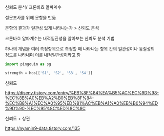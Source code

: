 신뢰도 분석/ 크론바흐 알파계수

설문조사를 위해 문항을 만듦

문항의 결과가 일관성 있게 나타나는가 > 신뢰도 분석

크론바흐 알파계수는 내적일관성을 알아보는 신뢰도 분석 기법

하나의 개념을 여러 측정항목으로 측정할 때 나타나는 항목 간의 일관성이나 동질성의 정도를 나타내며 이를 내적일관성이라고 함



```python
import pingouin as pg

strength = hos[['S1', 'S2', 'S3', 'S4']]
```



신뢰도

https://diseny.tistory.com/entry/%EB%8F%84%EA%B5%AC%EC%9D%98-%EC%8B%A0%EB%A2%B0%EB%8F%84-%EC%B8%A1%EC%A0%95%ED%81%AC%EB%A1%A0%EB%B0%94%ED%9D%90-%EC%95%8C%ED%8C%8C

신뢰도 + 상관

https://nyamin9-data.tistory.com/135
